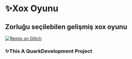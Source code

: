 # ✨Xox Oyunu
## Zorluğu seçilebilen gelişmiş xox oyunu

[![Remix on Glitch](https://cdn.glitch.com/2703baf2-b643-4da7-ab91-7ee2a2d00b5b%2Fremix-button.svg)](https://glitch.com/edit/#!/xox-oyna)

### ✨This A QuarkDevelopment Project
